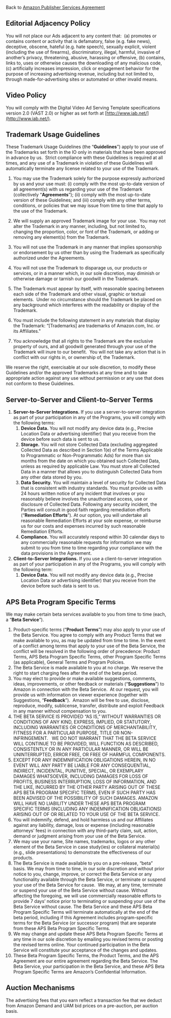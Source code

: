 Back to [Amazon Publisher Services Agreement](https://ams.amazon.com/webpublisher/apsmanaged/apsagreement.html)

Editorial Adjacency Policy
--------------------------

You will not place our Ads adjacent to any content that:  (a) promotes or contains content or activity that is defamatory, false (e.g. fake news), deceptive, obscene, hateful (e.g. hate speech), sexually explicit, violent (including the use of firearms), discriminatory, illegal, harmful, invasive of another’s privacy, threatening, abusive, harassing or offensive, (b) contains, links to, uses or otherwise causes the downloading of any malicious code, (c) artificially increases impression, click or engagement behavior for the purpose of increasing advertising revenue, including but not limited to, through made-for-advertising sites or automated or other invalid means.

Video Policy
------------

You will comply with the Digital Video Ad Serving Template specifications version 2.0 (VAST 2.0) or higher as set forth at [http://www.iab.net/](http://www.iab.net/).

Trademark Usage Guidelines
--------------------------

These Trademark Usage Guidelines (the “**Guidelines**”) apply to your use of the Trademarks set forth in the IO only in materials that have been approved in advance by us.  Strict compliance with these Guidelines is required at all times, and any use of a Trademark in violation of these Guidelines will automatically terminate any license related to your use of the Trademark.

1. You may use the Trademark solely for the purpose expressly authorized by us and your use must: (i) comply with the most up-to-date version of all agreement(s) with us regarding your use of the Trademark (collectively “**Agreements**”); (ii) comply with the most up-to-date version of these Guidelines; and (iii) comply with any other terms, conditions, or policies that we may issue from time to time that apply to the use of the Trademark.
    
2. We will supply an approved Trademark image for your use.  You may not alter the Trademark in any manner, including, but not limited to, changing the proportion, color, or font of the Trademark, or adding or removing any element(s) from the Trademark. 
    
3. You will not use the Trademark in any manner that implies sponsorship or endorsement by us other than by using the Trademark as specifically authorized under the Agreements.
    
4. You will not use the Trademark to disparage us, our products or services, or in a manner which, in our sole discretion, may diminish or otherwise damage or tarnish our goodwill in the Trademark.
    
5. The Trademark must appear by itself, with reasonable spacing between each side of the Trademark and other visual, graphic or textual elements.  Under no circumstance should the Trademark be placed on any background which interferes with the readability or display of the Trademark.
    
6. You must include the following statement in any materials that display the Trademark: “\[Trademarks\] are trademarks of Amazon.com, Inc. or its Affiliates."
    
7. You acknowledge that all rights to the Trademark are the exclusive property of ours, and all goodwill generated through your use of the Trademark will inure to our benefit.  You will not take any action that is in conflict with our rights in, or ownership of, the Trademark.
    

We reserve the right, exercisable at our sole discretion, to modify these Guidelines and/or the approved Trademarks at any time and to take appropriate action against any use without permission or any use that does not conform to these Guidelines.

Server-to-Server and Client-to-Server Terms
-------------------------------------------

1. **Server-to-Server Integrations.** If you use a server-to-server integration as part of your participation in any of the Programs, you will comply with the following terms:
    1. **Device Data.** You will not modify any device data (e.g., Precise Location Data or advertising identifier) that you receive from the device before such data is sent to us. 
    2. **Storage.** You will not store Collected Data (excluding aggregated Collected Data as described in Section 1(e) of the Terms Applicable to Programmatic or Non-Programmatic Ads) for more than six months from the date on which you obtained such Collected Data, unless as required by applicable Law. You must store all Collected Data in a manner that allows you to distinguish Collected Data from any other data stored by you. 
    3. **Data Security.** You will maintain a level of security for Collected Data that is consistent with industry standards. You must provide us with 24 hours written notice of any incident that involves or you reasonably believe involves the unauthorized access, use or disclosure of Collected Data. Following any security incident, the Parties will consult in good faith regarding remediation efforts (“**Remediation Efforts**”). At our option, you will undertake all reasonable Remediation Efforts at your sole expense, or reimburse us for our costs and expenses incurred by such reasonable Remediation Efforts. 
    4. **Compliance.** You will accurately respond within 30 calendar days to any commercially reasonable requests for information we may submit to you from time to time regarding your compliance with the data provisions in the Agreement.
2. **Client-to-Server Integrations.** If you use a client-to-server integration as part of your participation in any of the Programs, you will comply with the following term:
    1. **Device Data.** You will not modify any device data (e.g., Precise Location Data or advertising identifier) that you receive from the device before such data is sent to us.

APS Beta Program Specific Terms
-------------------------------

We may make certain beta services available to you from time to time (each, a “**Beta Service**”).

1. Product-specific terms (“**Product Terms**”) may also apply to your use of the Beta Service. You agree to comply with any Product Terms that we make available to you, as may be updated from time to time. In the event of a conflict among terms that apply to your use of the Beta Service, the conflict will be resolved in the following order of precedence: Product Terms, APS Beta Program Specific Terms, other Program Specific Terms (as applicable), General Terms and Program Policies.  
2. The Beta Service is made available to you at no charge. We reserve the right to start charging fees after the end of the beta period.
3. You may elect to provide or make available suggestions, comments, ideas, improvements, or other feedback or materials (“**Suggestions**”) to Amazon in connection with the Beta Service.  At our request, you will provide us with information on viewer experience (together with Suggestions, “**Feedback**”).  Amazon will be free to use, disclose, reproduce, modify, sublicense, transfer, distribute and exploit Feedback in any manner without compensation to you.  
4. THE BETA SERVICE IS PROVIDED “AS IS,” WITHOUT WARRANTIES OR CONDITIONS OF ANY KIND, EXPRESS, IMPLIED, OR STATUTORY, INCLUDING WARRANTIES OR CONDITIONS OF MERCHANTABILITY, FITNESS FOR A PARTICULAR PURPOSE, TITLE OR NON-INFRINGEMENT.   WE DO NOT WARRANT THAT THE BETA SERVICE WILL CONTINUE TO BE PROVIDED, WILL FUNCTION AS DESCRIBED, CONSISTENTLY OR IN ANY PARTICULAR MANNER, OR WILL BE UNINTERRUPTED, ERROR FREE, OR FREE OF HARMFUL COMPONENTS.
5. EXCEPT FOR ANY INDEMNIFICATION OBLIGATIONS HEREIN, IN NO EVENT WILL ANY PARTY BE LIABLE FOR ANY CONSEQUENTIAL, INDIRECT, INCIDENTAL, PUNITIVE, SPECIAL, OR EXEMPLARY DAMAGES WHATSOEVER, INCLUDING DAMAGES FOR LOSS OF PROFITS, BUSINESS INTERRUPTION, LOSS OF INFORMATION, AND THE LIKE, INCURRED BY THE OTHER PARTY ARISING OUT OF THESE APS BETA PROGRAM SPECIFIC TERMS, EVEN IF SUCH PARTY HAS BEEN ADVISED OF THE POSSIBILITY OF SUCH DAMAGES. AMAZON WILL HAVE NO LIABILITY UNDER THESE APS BETA PROGRAM SPECIFIC TERMS (INCLUDING ANY INDEMNIFICATION OBLIGATIONS) ARISING OUT OF OR RELATED TO YOUR USE OF THE BETA SERVICE.  
6. You will indemnify, defend, and hold harmless us and our Affiliates against any liability, damage, loss or expense (including reasonable attorneys’ fees) in connection with any third-party claim, suit, action, demand or judgment arising from your use of the Beta Service. 
7. We may use your name, Site names, trademarks, logos or any other element of the Beta Service in case study(ies) or collateral material(s) (e.g., slide presentations) to demonstrate the effectiveness of our products.
8. The Beta Service is made available to you on a pre-release, “beta” basis. We may from time to time, in our sole discretion and without prior notice to you, change, improve, or correct the Beta Service or any functionality available through the Beta Service, or terminate or suspend your use of the Beta Service for cause.  We may, at any time, terminate or suspend your use of the Beta Service without cause. Without affecting the foregoing, we will use commercially reasonable efforts to provide 7 days’ notice prior to terminating or suspending your use of the Beta Service without cause. The Beta Service and these APS Beta Program Specific Terms will terminate automatically at the end of the beta period, including if this Agreement includes program-specific terms for the Beta Service (or successor program) that are separate from these APS Beta Program Specific Terms. 
9. We may change and update these APS Beta Program Specific Terms at any time in our sole discretion by emailing you revised terms or posting the revised terms online. Your continued participation in the Beta Service will constitute your acceptance of the changes and updates.
10. These Beta Program Specific Terms, the Product Terms, and the APS Agreement are our entire agreement regarding the Beta Service. The Beta Service, your participation in the Beta Service, and these APS Beta Program Specific Terms are Amazon’s Confidential Information.

Auction Mechanisms
------------------

The advertising fees that you earn reflect a transaction fee that we deduct from Amazon Demand and UAM bid prices on a pre-auction, per auction basis.